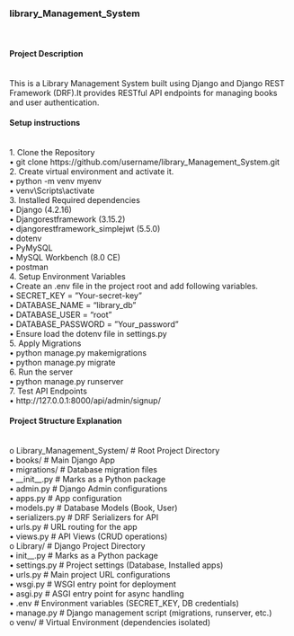<h3>library_Management_System</h3>
<br>
<h4>Project Description</h4>
<br>
This is a Library Management System built using Django and Django REST Framework (DRF).It provides RESTful API endpoints for managing books and user authentication.
<br>
<h4>Setup instructions</h4>
<br>
1.	Clone the Repository<br>
•	git clone https://github.com/username/library_Management_System.git<br>
2.	Create virtual environment and activate it.<br>
•	python -m venv myenv<br>
•	venv\Scripts\activate<br>
3.	Installed Required dependencies<br>
•	Django (4.2.16)<br>
•	Djangorestframework (3.15.2)<br>
•	djangorestframework_simplejwt (5.5.0)<br>
•	dotenv<br>
•	PyMySQL<br>
•	MySQL Workbench (8.0 CE)<br>
•	postman<br>
4.	Setup Environment Variables<br>
•	Create an .env file in the project root and add following variables.<br>
•	SECRET_KEY = ”Your-secret-key”<br>
•	DATABASE_NAME =  “library_db”<br>
•	DATABASE_USER = “root”<br>
•	DATABASE_PASSWORD = ”Your_password”<br>
•	Ensure load the dotenv file in settings.py<br>
5.	Apply Migrations<br>
•	python manage.py makemigrations<br>
•	python manage.py migrate<br>
6.	Run the server<br>
•	python manage.py runserver<br>
7.	Test API Endpoints<br>
•	http://127.0.0.1:8000/api/admin/signup/
<br>
<h4>Project Structure Explanation</h4>
<br>
o	Library_Management_System/     # Root Project Directory<br>
•	books/                     	   # Main Django App<br>
•	migrations/                    # Database migration files<br>
•	__init__.py                    # Marks as a Python package<br>
•	admin.py                       # Django Admin configurations<br>
•	apps.py                        # App configuration<br>
•	models.py                      # Database Models (Book, User)<br>
•	serializers.py                 # DRF Serializers for API<br>
•	urls.py                        # URL routing for the app<br>
•	views.py                       # API Views (CRUD operations)<br>
o	Library/                       # Django Project Directory<br>
•	init__.py                      # Marks as a Python package<br>
•	settings.py                    # Project settings (Database, Installed apps)<br>
•	urls.py                        # Main project URL configurations<br>
•	wsgi.py                        # WSGI entry point for deployment<br>
•	asgi.py                        # ASGI entry point for async handling<br>
•	.env                           # Environment variables (SECRET_KEY, DB credentials)<br>
•	manage.py                      # Django management script (migrations, runserver, etc.)<br>
o	venv/                          # Virtual Environment (dependencies isolated)<br>


